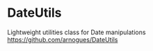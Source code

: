 DateUtils
=========

Lightweight utilities class for Date manipulations
https://github.com/arnogues/DateUtils
